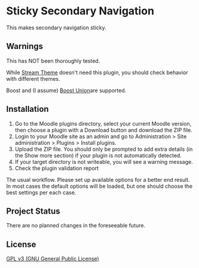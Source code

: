 # Sticky Secondary Navigation

This makes secondary navigation sticky.

## Warnings

This has NOT been thoroughly tested.

While [Stream Theme](https://moodle.org/plugins/theme_stream) doesn't need this plugin, you should check behavior with different themes.

Boost and (I assume) [Boost Union](https://moodle.org/plugins/theme_boost_union)are supported.

## Installation

1. Go to the Moodle plugins directory, select your current Moodle version, then choose a plugin with a Download button and download the ZIP file.
2. Login to your Moodle site as an admin and go to Administration > Site administration > Plugins > Install plugins.
3. Upload the ZIP file. You should only be prompted to add extra details (in the Show more section) if your plugin is not automatically detected.
4. If your target directory is not writeable, you will see a warning message.
5. Check the plugin validation report

The usual workflow. Please set up available options for a better end result. In most cases the default options will be loaded, but one should choose the best settings per each case.

## Project Status

There are no planned changes in the foreseeable future.

## License

[GPL v3 (GNU General Public License)](http://www.gnu.org/licenses)

